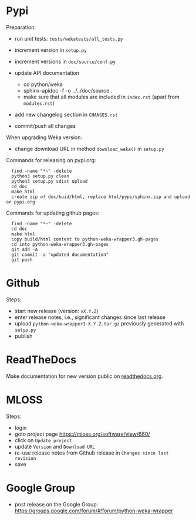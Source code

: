 Pypi
====

Preparation:

* run unit tests: `tests/wekatests/all_tests.py`
* increment version in `setup.py`
* increment versions in `doc/source/conf.py`
* update API documentation

  * cd python/weka
  * sphinx-apidoc -f -o ../../doc/source .
  * make sure that all modules are included in `index.rst` (apart from `modules.rst`)

* add new changelog section in `CHANGES.rst`
* commit/push all changes

When upgrading Weka version:

* change download URL in method `download_weka()` in `setup.py`

Commands for releasing on pypi.org:

```
  find -name "*~" -delete
  python3 setup.py clean
  python3 setup.py sdist upload
  cd doc
  make html
  create zip of doc/buid/html, replace html/pypi/sphinx.zip and upload on pypi.org
```

Commands for updating github pages:

```
  find -name "*~" -delete
  cd doc
  make html
  copy build/html content to python-weka-wrapper3.gh-pages
  cd into python-weka-wrapper3.gh-pages
  git add -A
  git commit -a "updated documentation"
  git push
```


Github
======

Steps:

* start new release (version: `vX.Y.Z`)
* enter release notes, i.e., significant changes since last release
* upload `python-weka-wrapper3-X.Y.Z.tar.gz` previously generated with `setyp.py`
* publish


ReadTheDocs
===========

Make documentation for new version public on
[readthedocs.org](https://readthedocs.org/projects/python-weka-wrapper3/).


MLOSS
=====

Steps:

* login
* goto project page https://mloss.org/software/view/660/
* click on `Update project`
* update `Version` and `Download URL`
* re-use release notes from Github release in `Changes since last revision`
* save


Google Group
============

* post release on the Google Group: https://groups.google.com/forum/#!forum/python-weka-wrapper
